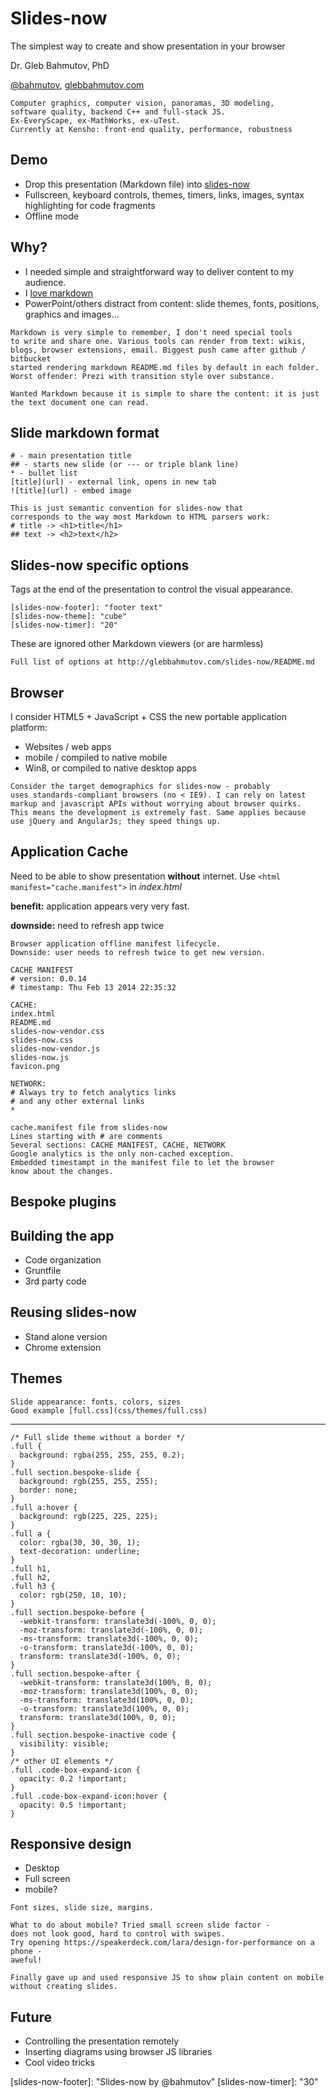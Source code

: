 # Slides-now

The simplest way to create and show
presentation in your browser

Dr. Gleb Bahmutov, PhD

[@bahmutov](https://twitter.com/bahmutov),
[glebbahmutov.com](http://glebbahmutov.com/)

```notes
Computer graphics, computer vision, panoramas, 3D modeling,
software quality, backend C++ and full-stack JS.
Ex-EveryScape, ex-MathWorks, ex-uTest.
Currently at Kensho: front-end quality, performance, robustness
```

## Demo

* Drop this presentation (Markdown file)
into [slides-now](http://glebbahmutov.com/slides-now/)
* Fullscreen, keyboard controls, themes,
timers, links, images, syntax highlighting for code fragments
* Offline mode

## Why?

* I needed simple and straightforward way to deliver
content to my audience.
* I [love markdown](http://bahmutov.calepin.co/i-love-markdown.html)
* PowerPoint/others distract from content: slide themes,
fonts, positions, graphics and images...

```notes
Markdown is very simple to remember, I don't need special tools
to write and share one. Various tools can render from text: wikis,
blogs, browser extensions, email. Biggest push came after github / bitbucket
started rendering markdown README.md files by default in each folder.
Worst offender: Prezi with transition style over substance.

Wanted Markdown because it is simple to share the content: it is just
the text document one can read.
```

## Slide markdown format

    # - main presentation title
    ## - starts new slide (or --- or triple blank line)
    * - bullet list
    [title](url) - external link, opens in new tab
    ![title](url) - embed image

```notes
This is just semantic convention for slides-now that
corresponds to the way most Markdown to HTML parsers work:
# title -> <h1>title</h1>
## text -> <h2>text</h2>
```

## Slides-now specific options

Tags at the end of the presentation to control
the visual appearance.

    [slides-now-footer]: "footer text"
    [slides-now-theme]: "cube"
    [slides-now-timer]: "20"

These are ignored other Markdown viewers (or are harmless)

```notes
Full list of options at http://glebbahmutov.com/slides-now/README.md
```

## Browser

I consider HTML5 + JavaScript + CSS the new portable application
platform:

* Websites / web apps
* mobile / compiled to native mobile
* Win8, or compiled to native desktop apps

```notes
Consider the target demographics for slides-now - probably
uses standards-compliant browsers (no < IE9). I can rely on latest
markup and javascript APIs without worrying about browser quirks.
This means the development is extremely fast. Same applies because
use jQuery and AngularJs; they speed things up.
```

## Application Cache

Need to be able to show presentation **without** internet.
Use `<html manifest="cache.manifest">` in *index.html*

**benefit:** application appears very very fast.

**downside:** need to refresh app twice

```notes
Browser application offline manifest lifecycle.
Downside: user needs to refresh twice to get new version.
```


    CACHE MANIFEST
    # version: 0.0.14
    # timestamp: Thu Feb 13 2014 22:35:32

    CACHE:
    index.html
    README.md
    slides-now-vendor.css
    slides-now.css
    slides-now-vendor.js
    slides-now.js
    favicon.png

    NETWORK:
    # Always try to fetch analytics links
    # and any other external links
    *

```notes
cache.manifest file from slides-now
Lines starting with # are comments
Several sections: CACHE MANIFEST, CACHE, NETWORK
Google analytics is the only non-cached exception.
Embedded timestampt in the manifest file to let the browser
know about the changes.
```

## Bespoke plugins

## Building the app

* Code organization
* Gruntfile
* 3rd party code

## Reusing slides-now

* Stand alone version
* Chrome extension

## Themes

```notes
Slide appearance: fonts, colors, sizes
Good example [full.css](css/themes/full.css)
```

---
    /* Full slide theme without a border */
    .full {
      background: rgba(255, 255, 255, 0.2);
    }
    .full section.bespoke-slide {
      background: rgb(255, 255, 255);
      border: none;
    }
    .full a:hover {
      background: rgb(225, 225, 225);
    }
    .full a {
      color: rgba(30, 30, 30, 1);
      text-decoration: underline;
    }
    .full h1,
    .full h2,
    .full h3 {
      color: rgb(250, 10, 10);
    }
    .full section.bespoke-before {
      -webkit-transform: translate3d(-100%, 0, 0);
      -moz-transform: translate3d(-100%, 0, 0);
      -ms-transform: translate3d(-100%, 0, 0);
      -o-transform: translate3d(-100%, 0, 0);
      transform: translate3d(-100%, 0, 0);
    }
    .full section.bespoke-after {
      -webkit-transform: translate3d(100%, 0, 0);
      -moz-transform: translate3d(100%, 0, 0);
      -ms-transform: translate3d(100%, 0, 0);
      -o-transform: translate3d(100%, 0, 0);
      transform: translate3d(100%, 0, 0);
    }
    .full section.bespoke-inactive code {
      visibility: visible;
    }
    /* other UI elements */
    .full .code-box-expand-icon {
      opacity: 0.2 !important;
    }
    .full .code-box-expand-icon:hover {
      opacity: 0.5 !important;
    }

## Responsive design

* Desktop
* Full screen
* mobile?

```notes
Font sizes, slide size, margins.

What to do about mobile? Tried small screen slide factor -
does not look good, hard to control with swipes.
Try opening https://speakerdeck.com/lara/design-for-performance on a phone -
aweful!

Finally gave up and used responsive JS to show plain content on mobile
without creating slides.
```

## Future

* Controlling the presentation remotely
* Inserting diagrams using browser JS libraries
* Cool video tricks

[slides-now-theme]: "full"
[slides-now-footer]: "Slides-now by @bahmutov"
[slides-now-timer]: "30"
